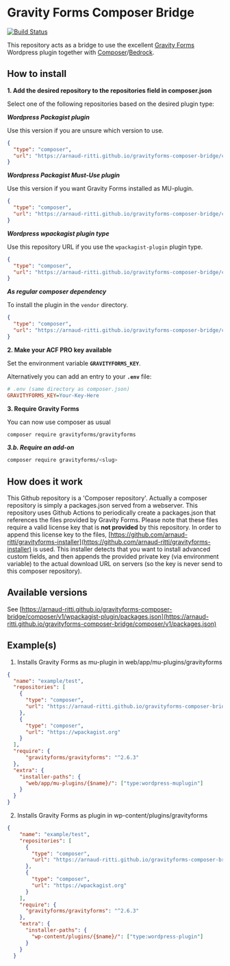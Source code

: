 # Gravity Forms Composer Bridge

[![Build Status](https://img.shields.io/endpoint.svg?url=https%3A%2F%2Factions-badge.atrox.dev%2Farnaud-ritti%2Fgravityforms-composer-bridge%2Fbadge&style=for-the-badge)](https://actions-badge.atrox.dev/arnaud-ritti/gravityforms-composer-bridge/goto)

This repository acts as a bridge to use the excellent [Gravity Forms](https://www.gravityforms.com/)
Wordpress plugin together with [Composer](https://getcomposer.org)/[Bedrock](https://roots.io/bedrock/).

## How to install
**1. Add the desired repository to the repositories field in composer.json**

Select one of the following repositories based on the desired plugin type:

***Wordpress Packagist plugin***

Use this version if you are unsure which version to use.
```json
{
  "type": "composer",
  "url": "https://arnaud-ritti.github.io/gravityforms-composer-bridge/composer/v1/wordpress-plugin/"
}
```
***Wordpress Packagist Must-Use plugin***

Use this version if you want Gravity Forms installed as MU-plugin.
```json
{
  "type": "composer",
  "url": "https://arnaud-ritti.github.io/gravityforms-composer-bridge/composer/v1/wordpress-muplugin/"
}
```

***Wordpress wpackagist plugin type***

Use this repository URL if you use the `wpackagist-plugin` plugin type.
```json
{
  "type": "composer",
  "url": "https://arnaud-ritti.github.io/gravityforms-composer-bridge/composer/v1/wpackagist-plugin/"
}
```

***As regular composer dependency***

To install the plugin in the `vendor` directory.

```json
{
  "type": "composer",
  "url": "https://arnaud-ritti.github.io/gravityforms-composer-bridge/composer/v1/library/"
}
```

**2. Make your ACF PRO key available**

Set the environment variable **`GRAVITYFORMS_KEY`**.

Alternatively you can add an entry to your **`.env`** file:

```ini
# .env (same directory as composer.json)
GRAVITYFORMS_KEY=Your-Key-Here
```

**3. Require Gravity Forms**

You can now use composer as usual
```sh
composer require gravityforms/gravityforms
```

***3.b. Require an add-on***

```sh
composer require gravityforms/<slug>
```

## How does it work
This Github repository is a 'Composer repository'.
Actually a composer repository is simply a packages.json served from a webserver.
This repository uses Github Actions to periodically create a packages.json that references 
the files provided by Gravity Forms. Please note that these files require a valid license key that is **not provided** by this repository.
In order to append this license key to the files, [https://github.com/arnaud-ritti/gravityforms-installer](https://github.com/arnaud-ritti/gravityforms-installer) is used.
This installer detects that you want to install advanced custom fields, and then appends the provided private key (via environment variable) to the actual download URL on servers (so the key is never send to this composer repository).

## Available versions
See [https://arnaud-ritti.github.io/gravityforms-composer-bridge/composer/v1/wpackagist-plugin/packages.json](https://arnaud-ritti.github.io/gravityforms-composer-bridge/composer/v1/packages.json)

## Example(s)

1. Installs Gravity Forms as mu-plugin in web/app/mu-plugins/gravityforms
```json
{
  "name": "example/test",
  "repositories": [
    {
      "type": "composer",
      "url": "https://arnaud-ritti.github.io/gravityforms-composer-bridge/composer/v1/wordpress-muplugin/"
    },
    {
      "type": "composer",
      "url": "https://wpackagist.org"
    }
  ],
  "require": {
      "gravityforms/gravityforms": "^2.6.3"
  },
  "extra": {
    "installer-paths": {
      "web/app/mu-plugins/{$name}/": ["type:wordpress-muplugin"]
    }
  }
}
```

2. Installs Gravity Forms as plugin in wp-content/plugins/gravityforms
```json
{
    "name": "example/test",
    "repositories": [
      {
        "type": "composer",
        "url": "https://arnaud-ritti.github.io/gravityforms-composer-bridge/composer/v1/wordpress-plugin/"
      },
      {
        "type": "composer",
        "url": "https://wpackagist.org"
      }
    ],
    "require": {
      "gravityforms/gravityforms": "^2.6.3"
    },
    "extra": {
      "installer-paths": {
        "wp-content/plugins/{$name}/": ["type:wordpress-plugin"]
      }
    }
  }
```
